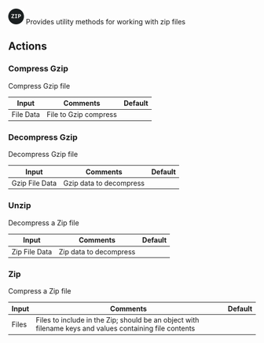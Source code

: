 ![Zip](./assets/zip.png#connector-icon)
Provides utility methods for working with zip files

## Actions

### Compress Gzip

Compress Gzip file

| Input     | Comments              | Default |
| --------- | --------------------- | ------- |
| File Data | File to Gzip compress |         |

### Decompress Gzip

Decompress Gzip file

| Input          | Comments                | Default |
| -------------- | ----------------------- | ------- |
| Gzip File Data | Gzip data to decompress |         |

### Unzip

Decompress a Zip file

| Input         | Comments               | Default |
| ------------- | ---------------------- | ------- |
| Zip File Data | Zip data to decompress |         |

### Zip

Compress a Zip file

| Input | Comments                                                                                                | Default |
| ----- | ------------------------------------------------------------------------------------------------------- | ------- |
| Files | Files to include in the Zip; should be an object with filename keys and values containing file contents |         |
